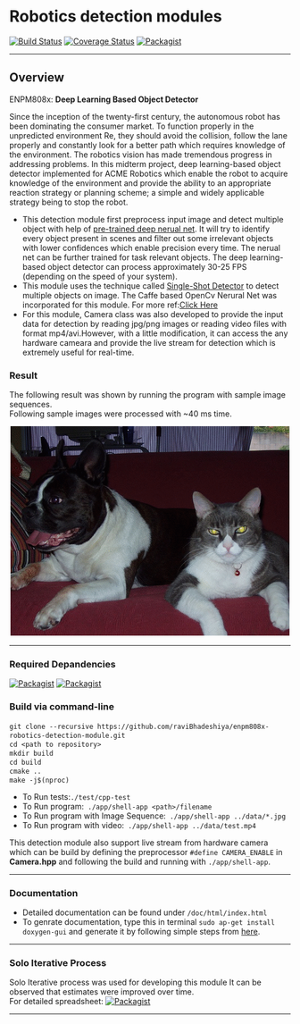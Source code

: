 # Robotics detection modules
[![Build Status](https://travis-ci.org/raviBhadeshiya/enpm808x-robotics-detection-module.svg?branch=master)](https://travis-ci.org/raviBhadeshiya/enpm808x-robotics-detection-module)
[![Coverage Status](https://coveralls.io/repos/github/raviBhadeshiya/enpm808x-robotics-detection-module/badge.svg?branch=master)](https://coveralls.io/github/raviBhadeshiya/enpm808x-robotics-detection-module?branch=master)
[![Packagist](https://img.shields.io/packagist/l/doctrine/orm.svg)](LICENSE.md)

---   

## Overview   

ENPM808x: **Deep Learning Based Object Detector**  

Since the inception of the twenty-first century, the autonomous robot has been dominating the consumer market. To function properly in the unpredicted environment Re, they should avoid the collision, follow the lane properly and constantly look for a better path which requires knowledge of the environment. The robotics vision has made tremendous progress in addressing problems. In this midterm project, deep learning-based object detector implemented for ACME Robotics which enable the robot to acquire knowledge of the environment and provide the ability to an appropriate reaction strategy or planning scheme; a simple and widely applicable strategy being to stop the robot.

- This detection module first preprocess input image and detect multiple object with help of [pre-trained deep nerual net](https://github.com/weiliu89/caffe/tree/ssd#models). It will try to identify every object present in scenes and filter out some irrelevant objects with lower confidences which enable precision every time. The nerual net can be further trained for task relevant objects. The deep learning-based object detector can process approximately 30-25 FPS (depending on the speed of your system).
- This module uses the technique called [Single-Shot Detector](https://arxiv.org/abs/1512.02325) to detect multiple objects on image. The Caffe based OpenCv Nerural Net was incorporated for this module. For more ref:[Click Here](https://github.com/weiliu89/caffe/)
- For this module, Camera class was also developed to provide the input data for detection by reading jpg/png images or reading video files with format mp4/avi.However, with a little modification, it can access the any hardware cameara and provide the live stream for detection which is extremely useful for real-time.

### Result
The following result was shown by running the program with sample image sequences.   
Following sample images were processed with ~40 ms time.
<p align="center"><img src="result/result.gif"></p>

----
### Required Depandencies
[![Packagist](https://img.shields.io/badge/Boost-Click%20Here-yellow.svg)](http://www.boost.org/users/history/version_1_65_1.html)
[![Packagist](https://img.shields.io/badge/OpenCv%203.3.0-Click%20Here-yellow.svg)](https://docs.opencv.org/trunk/d7/d9f/tutorial_linux_install.html)

### Build via command-line
```
git clone --recursive https://github.com/raviBhadeshiya/enpm808x-robotics-detection-module.git
cd <path to repository>
mkdir build
cd build
cmake ..
make -j$(nproc)
```
- To Run tests:```./test/cpp-test```  
- To Run program:``` ./app/shell-app <path>/filename```  
- To Run program with Image Sequence:``` ./app/shell-app ../data/*.jpg```
- To Run program with video:``` ./app/shell-app ../data/test.mp4```  

This detection module also support live stream from hardware camera which can be build by defining the preprocessor  ```#define CAMERA_ENABLE``` in 
**Camera.hpp** and following the build and running with ``` ./app/shell-app ```.

---
### Documentation 
- Detailed documentation can be found under ```/doc/html/index.html``` 
- To genrate documentation, type this in terminal ```sudo ap-get install doxygen-gui``` and generate it by following simple steps from [here](https://www.stack.nl/~dimitri/doxygen/manual/doxywizard_usage.html).

---
### Solo Iterative Process
Solo Iterative process was used for developing this module It can be observed that estimates were improved over time.   
For detailed spreadsheet: [![Packagist](https://img.shields.io/badge/SIP-Click%20Here-yellow.svg)](https://docs.google.com/spreadsheets/d/1QMfyDhY2k-3UoVmqBBLPma-o_mvVv3tEnGuCV8GbJtA/edit?usp=sharing)

--- 
